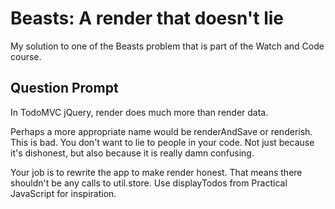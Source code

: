 # Beasts: A render that doesn't lie

My solution to one of the Beasts problem that is part of the Watch and Code course.

## Question Prompt
In TodoMVC jQuery, render does much more than render data.

Perhaps a more appropriate name would be renderAndSave or renderish. This is bad. You don't want to lie to people in your code. Not just because it's dishonest, but also because it is really damn confusing.

Your job is to rewrite the app to make render honest. That means there shouldn't be any calls to util.store. Use displayTodos from Practical JavaScript for inspiration.
